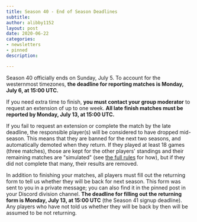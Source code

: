 ```yaml
---
title: Season 40 - End of Season Deadlines
subtitle:
author: alibby1152
layout: post
date: 2020-06-22
categories:
- newsletters
- pinned
description:

---
```

Season 40 officially ends on Sunday, July 5. To account for the westernmost timezones, **the deadline for reporting matches is Monday, July 6, at 15:00 UTC.**

If you need extra time to finish, **you must contact your group moderator** to request an extension of up to one week. **All late finish matches must be reported by Monday, July 13, at 15:00 UTC.**

If you fail to request an extension or complete the match by the late deadline, the responsible player(s) will be considered to have dropped mid-season. This means that they are banned for the next two seasons, and automatically demoted when they return. If they played at least 18 games (three matches), those are kept for the other players' standings and their remaining matches are "simulated" (see [the full rules](http://forum.dominionstrategy.com/index.php?topic=15509.0) for how), but if they did not complete that many, their results are removed.

In addition to finishing your matches, all players must fill out the returning form to tell us whether they will be back for next season. This form was sent to you in a private message; you can also find it in the pinned post in your Discord division channel. **The deadline for filling out the returning form is Monday, July 13, at 15:00 UTC** (the Season 41 signup deadline). Any players who have not told us whether they will be back by then will be assumed to be not returning.
